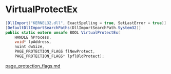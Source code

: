 # VirtualProtectEx

```csharp
[DllImport("KERNEL32.dll", ExactSpelling = true, SetLastError = true)]
[DefaultDllImportSearchPaths(DllImportSearchPath.System32)]
public static extern unsafe BOOL VirtualProtectEx(
    HANDLE hProcess,
    void* lpAddress,
    nuint dwSize,
    PAGE_PROTECTION_FLAGS flNewProtect,
    PAGE_PROTECTION_FLAGS* lpflOldProtect);
```

[page\_protection\_flags.md](../memory/page\_protection\_flags.md "mention")
